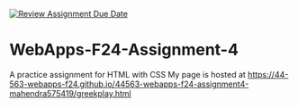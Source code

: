 [![Review Assignment Due Date](https://classroom.github.com/assets/deadline-readme-button-22041afd0340ce965d47ae6ef1cefeee28c7c493a6346c4f15d667ab976d596c.svg)](https://classroom.github.com/a/YNXypkor)
# WebApps-F24-Assignment-4
A practice assignment for HTML with CSS
My page is hosted at https://44-563-webapps-f24.github.io/44563-webapps-f24-assignment4-mahendra575419/greekplay.html
